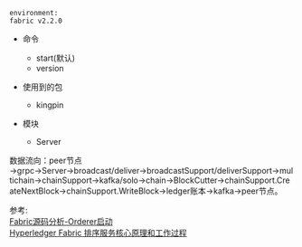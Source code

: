 
`environment:`      
`fabric v2.2.0`


* 命令
    * start(默认)
    * version


* 使用到的包
    * kingpin


* 模块
    * Server


数据流向：peer节点→grpc→Server→broadcast/deliver→broadcastSupport/deliverSupport→multichain→chainSupport→kafka/solo→chain→BlockCutter→chainSupport.CreateNextBlock→chainSupport.WriteBlock→ledger账本→kafka→peer节点。










参考:   
[Fabric源码分析-Orderer启动](https://www.jianshu.com/p/b828d56af119)    
[Hyperledger Fabric 排序服务核心原理和工作过程](https://blog.csdn.net/yeasy/article/details/78798506)